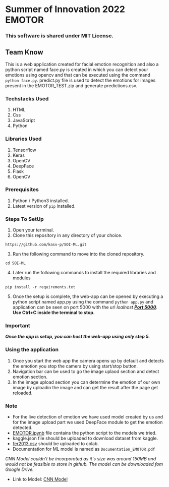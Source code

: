 # Summer of Innovation 2022 EMOTOR

### This software is shared under MIT License.

## Team Know

This is a web application created for facial emotion recognition and also a python script named face.py is created in which you can detect your emotions using opencv and that can be executed using the command `python face.py`. predict.py file is used to detect the emotions for images present in the EMOTOR_TEST.zip and generate predictions.csv.

### Techstacks Used
1. HTML
2. Css
3. JavaScript
4. Python

### Libraries Used
1. Tensorflow
2. Keras
3. OpenCV
4. DeepFace
5. Flask
6. OpenCV

### Prerequisites

1. Python / Python3 installed.
2. Latest version of `pip` installed.

### Steps To SetUp

1. Open your terminal.
2. Clone this repository in any directory of your choice.

```
https://github.com/kasv-p/SOI-ML.git
```

3. Run the following command to move into the cloned repository.

```
cd SOI-ML
```

4. Later run the following commands to install the required libraries and modules
```
pip install -r requirements.txt
```

5. Once the setup is complete, the web-app can be opened by executing a python script named app.py using the command `python app.py` and application can be seen on port 5000 with the url _loalhost_ **_[Port 5000](http://localhost:500)_**.
**Use Ctrl+C inside the terminal to stop.**

### Important

**_Once the app is setup, you can host the web-app using only step 5._**

### Using the application

1. Once you start the web app the camera opens up by default and detects the emotion you stop the camera by using start/stop button.
2. Navigation bar can be used to go the image uplaod section and detect emotion section.
3. In the image upload section you can determine the emotion of our own image by uploadin the image and can get the result after the page get reloaded.


### Note
- For the live detection of emotion we have used model created by us and for the image upload part we used DeepFace module to get the emotion detected.
- [EMOTOR.ipynb](https://colab.research.google.com/drive/11KhTIPHSFAqxEwO42AwgD8hwVEl-mLpA?usp=sharing) file contains the python script to the models we tried.
- kaggle.json file should be uploaded to download dataset from kaggle.
- [fer2013.csv](https://drive.google.com/file/d/1S3oa7MXJYjdnbCAlGDM91DCaF3aDl45m/view?usp=sharing) should be uploaded to colab.
- Documentation for ML model is named as `Documentation_EMOTOR.pdf`

_CNN Model couldn't be incorporated as it's size was around 150MB and would not be feasible to store in github. The model can be downloaded fom Google Drive._

- Link to Model: [CNN Model](https://drive.google.com/file/d/1MfVbOqYQuAe-sZ60HBUwri7BpFbqCfOy/view?usp=sharing)
